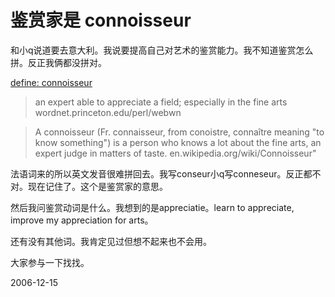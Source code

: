 # 鉴赏家是 connoisseur

和小q说道要去意大利。我说要提高自己对艺术的鉴赏能力。我不知道鉴赏怎么拼。反正我俩都没拼对。

[define: connoisseur](http://www.google.com/search?hl=en&newwindow=1&client=firefox-a&rls=org.mozilla:en-US:official&hs=1bS&sa=X&oi=spell&resnum=0&ct=result&cd=1&q=define:+connoisseur&spell=1) 
> an expert able to appreciate a field; especially in the fine arts
> wordnet.princeton.edu/perl/webwn

> A connoisseur (Fr. connaisseur, from conoistre, connaître meaning "to know something") is a person who knows a lot about the fine arts, an expert judge in matters of taste.
> en.wikipedia.org/wiki/Connoisseur"

法语词来的所以英文发音很难拼回去。我写conseur小q写conneseur。反正都不对。现在记住了。这个是鉴赏家的意思。

然后我问鉴赏动词是什么。我想到的是appreciatie。learn to appreciate, improve my appreciation for arts。

还有没有其他词。我肯定见过但想不起来也不会用。

大家参与一下找找。


2006-12-15